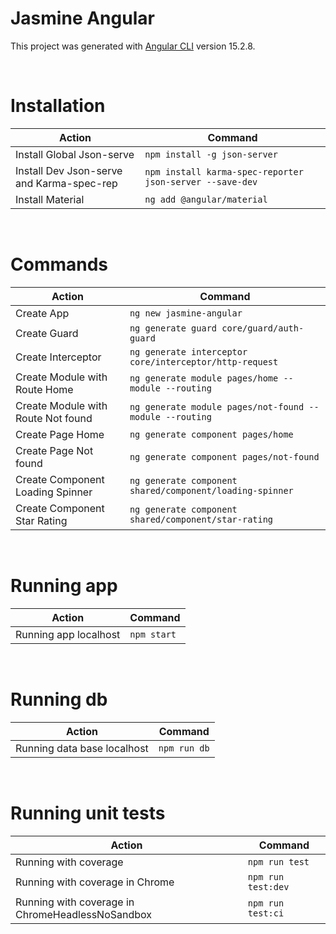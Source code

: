 # Jasmine Angular

This project was generated with [Angular CLI](https://github.com/angular/angular-cli) version 15.2.8.

<br />

# Installation

| Action                                    | Command                                                  |
| ----------------------------------------- | -------------------------------------------------------- |
| Install Global Json-serve                 | `npm install -g json-server`                             |
| Install Dev Json-serve and Karma-spec-rep | `npm install karma-spec-reporter json-server --save-dev` |
| Install Material                          | `ng add @angular/material`                               |

<br />

# Commands

| Action                             | Command                                                  |
| ---------------------------------- | -------------------------------------------------------- |
| Create App                         | `ng new jasmine-angular`                                 |
| Create Guard                       | `ng generate guard core/guard/auth-guard`                |
| Create Interceptor                 | `ng generate interceptor core/interceptor/http-request`  |
| Create Module with Route Home      | `ng generate module pages/home --module --routing`       |
| Create Module with Route Not found | `ng generate module pages/not-found --module --routing`  |
| Create Page Home                   | `ng generate component pages/home`                       |
| Create Page Not found              | `ng generate component pages/not-found`                  |
| Create Component Loading Spinner   | `ng generate component shared/component/loading-spinner` |
| Create Component Star Rating       | `ng generate component shared/component/star-rating`     |

<br />

# Running app

| Action                | Command     |
| --------------------- | ----------- |
| Running app localhost | `npm start` |

<br />

# Running db

| Action                      | Command      |
| --------------------------- | ------------ |
| Running data base localhost | `npm run db` |

<br />

# Running unit tests

| Action                                           | Command            |
| ------------------------------------------------ | ------------------ |
| Running with coverage                            | `npm run test`     |
| Running with coverage in Chrome                  | `npm run test:dev` |
| Running with coverage in ChromeHeadlessNoSandbox | `npm run test:ci`  |

<br />
